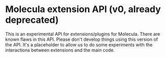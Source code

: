 # Molecula extension API (v0, already deprecated)

This is an experimental API for extensions/plugins for Molecula. There
are known flaws in this API. Please don't develop things using this
version of the API. It's a placeholder to allow us to do some experiments
with the interactions between extensions and the main code.
